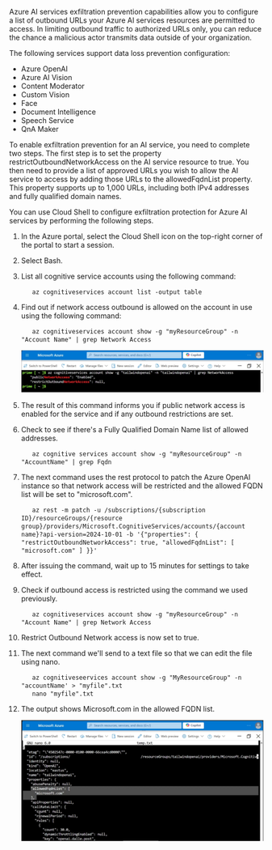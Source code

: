Azure AI services exfiltration prevention capabilities allow you to configure a list of outbound URLs your Azure AI services resources are permitted to access. In limiting outbound traffic to authorized URLs only, you can reduce the chance a malicious actor transmits data outside of your organization.

The following services support data loss prevention configuration:

- Azure OpenAI
- Azure AI Vision
- Content Moderator
- Custom Vision
- Face
- Document Intelligence
- Speech Service
- QnA Maker

To enable exfiltration prevention for an AI service, you need to complete two steps. The first step is to set the property restrictOutboundNetworkAccess on the AI service resource to true. You then need to provide a list of approved URLs you wish to allow the AI service to access by adding those URLs to the allowedFqdnList property. This property supports up to 1,000 URLs, including both IPv4 addresses and fully qualified domain names.

You can use Cloud Shell to configure exfiltration protection for Azure AI services by performing the following steps.

1. In the Azure portal, select the Cloud Shell icon on the top-right corner of the portal to start a session.
1. Select Bash.
1. List all cognitive service accounts using the following command:

    ```azurecli
       az cognitiveservices account list -output table
    ```

1. Find out if network access outbound is allowed on the account in use using the following command:

    ```azurecli
       az cognitiveservices account show -g "myResourceGroup" -n "Account Name" | grep Network Access
    ```

   [![Screenshot that displays output of command checking status of cognitive services.](../media/show-exfiltration-configuration.svg)](../media/show-exfiltration-configuration-big.png#lightbox)

1. The result of this command informs you if public network access is enabled for the service and if any outbound restrictions are set.
1. Check to see if there's a Fully Qualified Domain Name list of allowed addresses.

    ```azurecli
       az cognitive services account show -g "myResourceGroup" -n "AccountName" | grep Fqdn
    ```

1. The next command uses the rest protocol to patch the Azure OpenAI instance so that network access will be restricted and the allowed FQDN list will be set to "microsoft.com".

    ```azurecli
       az rest -m patch -u /subscriptions/{subscription ID}/resourceGroups/{resource group}/providers/Microsoft.CognitiveServices/accounts/{account name}?api-version=2024-10-01 -b '{"properties": { "restrictOutboundNetworkAccess": true, "allowedFqdnList": [ "microsoft.com" ] }}'
    ```

1. After issuing the command, wait up to 15 minutes for settings to take effect.
1. Check if outbound access is restricted using the command we used previously.

    ```azurecli
       az cognitiveservices account show -g "myResourceGroup" -n "Account Name" | grep Network Access
    ```

1. Restrict Outbound Network access is now set to true.
1. The next command we'll send to a text file so that we can edit the file using nano.

    ```azurecli
       az cognitiveseervices account show -g "MyResourceGroup" -n "accountName' > "myfile".txt
       nano "myfile".txt
    ```

1. The output shows Microsoft.com in the allowed FQDN list.

   [![Screenshot showing the contents of the output text file in the editor.](../media/editor-list.svg)](../media/editor-list-big.png#lightbox)

